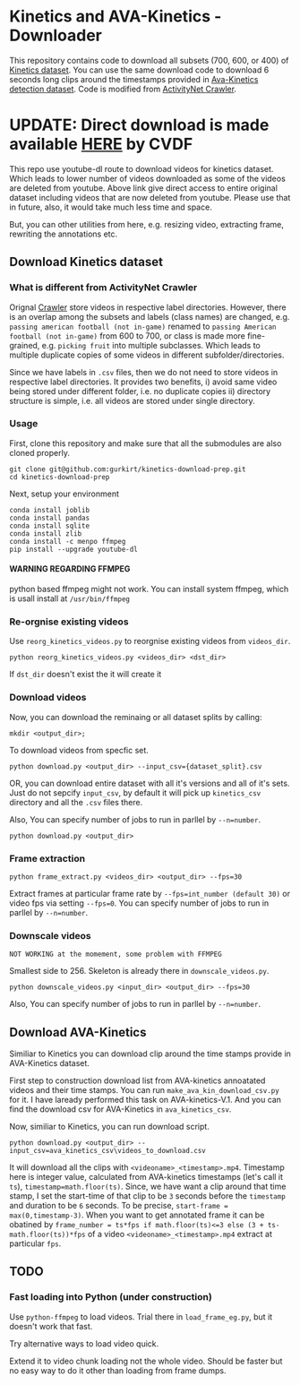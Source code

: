 # Kinetics and AVA-Kinetics - Downloader

This repository contains code to download all subsets (700, 600, or 400) of [Kinetics dataset](https://deepmind.com/research/open-source/kinetics).
You can use the same download code to download 6 seconds long clips around the timestamps provided in [Ava-Kinetics detection dataset](http://research.google.com/ava/).
Code is modified from [ActivityNet Crawler](https://github.com/activitynet/ActivityNet.git).


# UPDATE: Direct download is made available [HERE](https://github.com/cvdfoundation/kinetics-dataset) by CVDF 
This repo use youtube-dl route to download videos for kinetics dataset. Which leads to lower number of videos downloaded as some of the videos are deleted from youtube. Above link give direct access to entire original dataset including videos that are now deleted from youtube. Please use that in future, also, it would take much less time and space.

But, you can other utilities from here, e.g. resizing video, extracting frame, rewriting the annotations etc.


## Download Kinetics dataset
### What is different from ActivityNet Crawler
Orignal [Crawler](https://github.com/activitynet/ActivityNet/tree/master/Crawler/Kinetics) store videos in respective label directories. However, there is an overlap among the subsets and labels (class names) are changed, e.g. `passing american football (not in-game)` renamed to `passing American football (not in-game)` from 600 to 700, or class is made more fine-grained, e.g. `picking fruit` into multiple subclasses.
Which leads to multiple duplicate copies of some videos in different subfolder/directories.

Since we have labels in `.csv` files, then we do not need to store videos in respective label directories. 
It provides two benefits, i) avoid same video being stored under different folder, i.e. no duplicate copies ii) directory structure is simple, i.e. all videos are stored under single directory.

### Usage
First, clone this repository and make sure that all the submodules are also cloned properly.

```
git clone git@github.com:gurkirt/kinetics-download-prep.git
cd kinetics-download-prep

```

Next, setup your environment

```
conda install joblib
conda install pandas
conda install sqlite
conda install zlib
conda install -c menpo ffmpeg
pip install --upgrade youtube-dl
```

#### WARNING REGARDING FFMPEG

python based ffmpeg might not work. You can install system ffmpeg, which is usall install at `/usr/bin/ffmpeg`

### Re-orgnise existing videos
Use `reorg_kinetics_videos.py` to reorgnise existing videos from `videos_dir`. 

```
python reorg_kinetics_videos.py <videos_dir> <dst_dir>
```

If `dst_dir` doesn't exist the it will create it


### Download videos

Now, you can download the reminaing or all dataset splits by calling:

```
mkdir <output_dir>; 
```

To download videos from specfic set.

```
python download.py <output_dir> --input_csv={dataset_split}.csv
```

OR, you can download entire dataset with all it's versions and all of it's sets. Just do not sepcify `input_csv`, by default it will pick up `kinetics_csv` directory and all the `.csv` files there.

Also, You can specify number of jobs to run in parllel by `--n=number`. 

```
python download.py <output_dir> 
```

### Frame extraction

```
python frame_extract.py <videos_dir> <output_dir> --fps=30 
```

Extract frames at particular frame rate by `--fps=int_number (default 30)` or video fps via setting `--fps=0`. You can specify number of jobs to run in parllel by `--n=number`. 

### Downscale videos

`NOT WORKING at the momement, some problem with FFMPEG`

Smallest side to 256. Skeleton is already there in `downscale_videos.py`.

```
python downscale_videos.py <input_dir> <output_dir> --fps=30
```

Also, You can specify number of jobs to run in parllel by `--n=number`. 


## Download AVA-Kinetics

Similiar to Kinetics you can download clip around the time stamps provide in AVA-Kinetics dataset.

First step to construction download list from AVA-kinetics annoatated videos and their time stamps. You can run `make_ava_kin_download_csv.py` for it. I have laready performed this task on AVA-kinetics-V.1. And you can find the download csv for AVA-Kinetics in `ava_kinetics_csv`.

Now, similiar to Kinetics, you can run download script.

```
python download.py <output_dir> --input_csv=ava_kinetics_csv\videos_to_download.csv
```

It will download all the clips with `<videoname>_<timestamp>.mp4`. Timestamp here is integer value, calculated from AVA-kinetics timestamps (let's call it `ts`), `timestamp=math.floor(ts)`. Since, we have want a clip around that time stamp, I set the start-time of that clip to be `3` seconds before the `timestamp` and duration to be `6` seconds. To be precise, `start-frame = max(0,timestamp-3)`. When you want to get annotated frame it can be obatined by `frame_number = ts*fps if math.floor(ts)<=3 else (3 + ts-math.floor(ts))*fps` of a video `<videoname>_<timestamp>.mp4` extract at particular `fps`.

## TODO
### Fast loading into Python (under construction)
Use `python-ffmpeg` to load videos. Trial there in `load_frame_eg.py`, but it doesn't work that fast.

Try alternative ways to load video quick.

Extend it to video chunk loading not the whole video. Should be faster but no easy way to do it other than loading from frame dumps.



